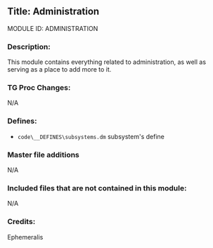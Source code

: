 ## Title: Administration

MODULE ID: ADMINISTRATION

### Description:

This module contains everything related to administration, as well as serving as a place to add more to it.

### TG Proc Changes:

N/A

### Defines:

- `code\__DEFINES\subsystems.dm` subsystem's define

### Master file additions

N/A

### Included files that are not contained in this module:

N/A

### Credits:

Ephemeralis
